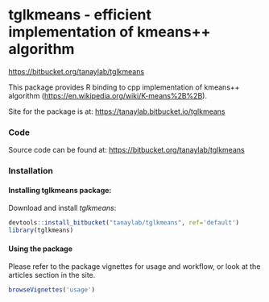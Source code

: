 tglkmeans - efficient implementation of kmeans++ algorithm
==========================================================

<https://bitbucket.org/tanaylab/tglkmeans>

This package provides R binding to cpp implementation of kmeans++ algorithm (<https://en.wikipedia.org/wiki/K-means%2B%2B>).

Site for the package is at: <https://tanaylab.bitbucket.io/tglkmeans>

### Code

Source code can be found at: <https://bitbucket.org/tanaylab/tglkmeans>

### Installation

#### Installing tglkmeans package:

Download and install *tglkmeans*:

``` r
devtools::install_bitbucket("tanaylab/tglkmeans", ref='default')
library(tglkmeans)
```

#### Using the package

Please refer to the package vignettes for usage and workflow, or look at the articles section in the site.

``` r
browseVignettes('usage') 
```

